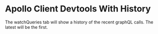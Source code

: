 # Apollo Client Devtools With History

The watchQueries tab will show a history of the recent graphQL calls.
The latest will be the first.
